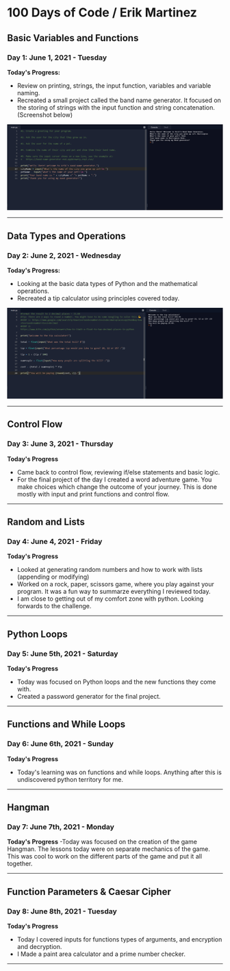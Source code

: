 # 100 Days of Code / Erik Martinez
## Basic Variables and Functions
### Day 1: June 1, 2021 - Tuesday

**Today's Progress:**

- Review on printing, strings, the input function, variables and variable naming.
- Recreated a small project called the band name generator. It focused on the storing of strings with the input 
  function and string concatenation.(Screenshot below)

[![screenshot 2](assets/images/eriksIMG/day1ofHundo.png)](assets/images/full-size/codepen-css-grid3.png)

---

## Data Types and Operations
### Day 2: June 2, 2021 - Wednesday

**Today's Progress:**
- Looking at the basic data types of Python and the mathematical operations.
- Recreated a tip calculator using principles covered today.

[![screenshot 2](assets/images/eriksIMG/day2ofHundo.png)](assets/images/full-size/codepen-css-grid3.png)

---


## Control Flow
### Day 3: June 3, 2021 - Thursday

**Today's Progress**
- Came back to control flow, reviewing if/else statements and basic logic.
- For the final project of the day I created a word adventure game. You make choices which change the outcome of 
  your journey. This is done mostly with input and print functions and control flow.
  
---


## Random and Lists
### Day 4: June 4, 2021 - Friday

**Today's Progress**
- Looked at generating random numbers and how to work with lists (appending or modifying)
- Worked on a rock, paper, scissors game, where you play against your program. It was a fun way to summarze 
  everything I reviewed today.
- I am close to getting out of my comfort zone with python. Looking forwards to the challenge.  


---

## Python Loops
### Day 5: June 5th, 2021 - Saturday

**Today's Progress**
- Today was focused on Python loops and the new functions they come with.
- Created a password generator for the final project.

---

## Functions and While Loops
### Day 6: June 6th, 2021 - Sunday

**Today's Progress**
- Today's learning was on functions and while loops. Anything after this is undiscovered python territory for me.

---

## Hangman
### Day 7: June 7th, 2021 - Monday

**Today's Progress**
-Today was focused on the creation of the game Hangman. The lessons today were on separate mechanics of the game. 
This was cool to work on the different parts of the game and put it all together.

---

## Function Parameters & Caesar Cipher
### Day 8: June 8th, 2021 - Tuesday

**Today's Progress**
- Today I covered inputs for functions types of arguments, and encryption and decryption.
- I Made a paint area calculator and a prime number checker.

---